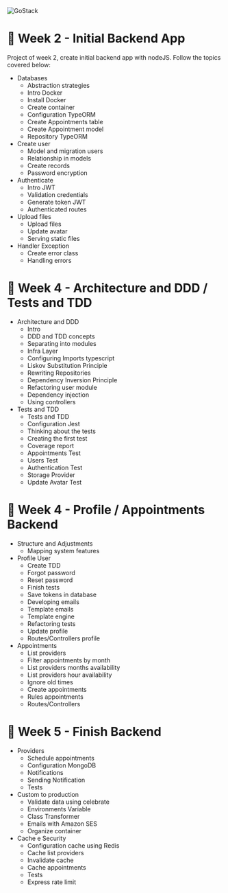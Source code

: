 <img alt="GoStack" src="https://storage.googleapis.com/golden-wind/bootcamp-gostack/header-desafios.png" />

# 🚀️ Week 2 - Initial Backend App

Project of week 2, create initial backend app with nodeJS. Follow the topics covered below:
- Databases
  - Abstraction strategies
  - Intro Docker
  - Install Docker
  - Create container
  - Configuration TypeORM
  - Create Appointments table
  - Create Appointment model
  - Repository TypeORM
- Create user
  - Model and migration users
  - Relationship in models
  - Create records
  - Password encryption
- Authenticate
  - Intro JWT
  - Validation credentials
  - Generate token JWT
  - Authenticated routes
- Upload files
  - Upload files
  - Update avatar
  - Serving static files
- Handler Exception
  - Create error class
  - Handling errors

# 🚀️ Week 4 - Architecture and DDD / Tests and TDD
- Architecture and DDD
  - Intro
  - DDD and TDD concepts
  - Separating into modules
  - Infra Layer
  - Configuring Imports typescript
  - Liskov Substitution Principle
  - Rewriting Repositories
  - Dependency Inversion Principle
  - Refactoring user module
  - Dependency injection
  - Using controllers
- Tests and TDD
  - Tests and TDD
  - Configuration Jest
  - Thinking about the tests
  - Creating the first test
  - Coverage report
  - Appointments Test
  - Users Test
  - Authentication Test
  - Storage Provider
  - Update Avatar Test

# 🚀️ Week 4 - Profile / Appointments Backend
- Structure and Adjustments
  - Mapping system features
- Profile User
  - Create TDD
  - Forgot password
  - Reset password
  - Finish tests
  - Save tokens in database
  - Developing emails
  - Template emails
  - Template engine
  - Refactoring tests
  - Update profile
  - Routes/Controllers profile
- Appointments
  - List providers
  - Filter appointments by month
  - List providers months availability
  - List providers hour availability
  - Ignore old times
  - Create appointments
  - Rules appointments
  - Routes/Controllers

# 🚀️ Week 5 - Finish Backend
- Providers
  - Schedule appointments
  - Configuration MongoDB
  - Notifications
  - Sending Notification
  - Tests
- Custom to production
  - Validate data using celebrate
  - Environments Variable
  - Class Transformer
  - Emails with Amazon SES
  - Organize container
- Cache e Security
  - Configuration cache using Redis
  - Cache list providers
  - Invalidate cache
  - Cache appointments
  - Tests
  - Express rate limit

